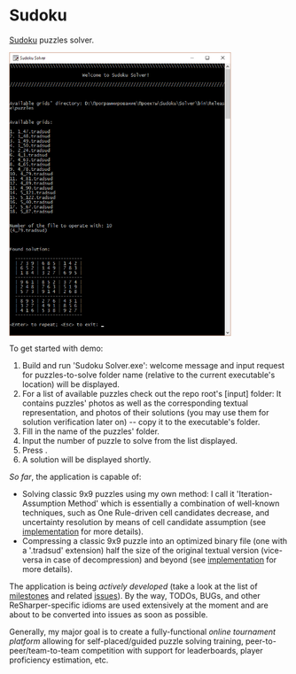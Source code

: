 # Sudoku
[Sudoku](https://en.wikipedia.org/wiki/Sudoku) puzzles solver.

<img alt="Sudoku Solver (CUI) in action" src="[screenshots]/solver.jpg" width="400" align="center">

To get started with demo:

1. Build and run 'Sudoku Solver.exe': welcome message and input request for puzzles-to-solve folder name (relative to the current executable's location) will be displayed.
2. For a list of available puzzles check out the repo root's [input] folder: It contains puzzles' photos as well as the corresponding textual representation, and photos of their solutions (you may use them for solution verification later on) -- copy it to the executable's folder.
3. Fill in the name of the puzzles' folder.
4. Input the number of puzzle to solve from the list displayed.
5. Press <Enter>.
6. A solution will be displayed shortly.

*So far*, the application is capable of:
- Solving classic 9x9 puzzles using my own method: I call it 'Iteration-Assumption Method' which is essentially a combination of well-known techniques, such as One Rule-driven cell candidates decrease, and uncertainty resolution by means of cell candidate assumption (see [implementation](Core/Solving/SudokuSolvingIterationAssumptionTechnique.cs) for more details).
- Compressing a classic 9x9 puzzle into an optimized binary file (one with a '.tradsud' extension) half the size of the original textual version (vice-versa in case of decompression) and beyond (see [implementation](Core/Conversion/SudokuConverter.cs) for more details).

The application is being *actively developed* (take a look at the list of [milestones](https://github.com/webyneter/Sudoku/milestones) and related [issues](https://github.com/webyneter/Sudoku/issues?q=is%3Aissue+is%3Aopen)). By the way, TODOs, BUGs, and other ReSharper-specific idioms are used extensively at the moment and are about to be converted into issues as soon as possible.

Generally, my major goal is to create a fully-functional *online tournament platform* allowing for self-placed/guided puzzle solving training, peer-to-peer/team-to-team competition with support for leaderboards, player proficiency estimation, etc.
